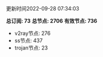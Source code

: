 更新时间2022-09-28 07:34:03

**总订阅: 73**
**总节点: 2706**
**有效节点: 736**
- v2ray节点: 276
- ss节点: 437
- trojan节点: 23
